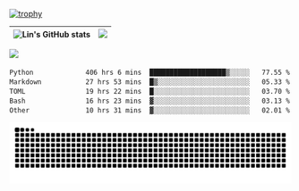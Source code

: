 [![trophy](https://github-profile-trophy.vercel.app/?username=ocss884&column=7)](https://github.com/ocss884)

| ![Lin's GitHub stats](https://github-readme-stats.vercel.app/api?username=ocss884&show_icons=true&hide_border=True&count_private=true) | ![](https://github-readme-streak-stats.herokuapp.com?user=ocss884&hide_border=true&date_format=M%20j%5B%2C%20Y%5D&ring=7EDDCF&fire=7EDDCF") |
| ------------------------------------------------------------ | ------------------------------------------------------------ |

![](https://komarev.com/ghpvc/?username=ocss884&color=brightgreen)

<!--START_SECTION:waka-->

```txt
Python             406 hrs 6 mins  ███████████████████▒░░░░░   77.55 %
Markdown           27 hrs 53 mins  █▒░░░░░░░░░░░░░░░░░░░░░░░   05.33 %
TOML               19 hrs 22 mins  █░░░░░░░░░░░░░░░░░░░░░░░░   03.70 %
Bash               16 hrs 23 mins  ▓░░░░░░░░░░░░░░░░░░░░░░░░   03.13 %
Other              10 hrs 31 mins  ▓░░░░░░░░░░░░░░░░░░░░░░░░   02.01 %
```

<!--END_SECTION:waka-->

<p align="center">
   <img src="https://github.com/ocss884/ocss884/blob/output/github-snake.svg" alt="snake">
</p>
